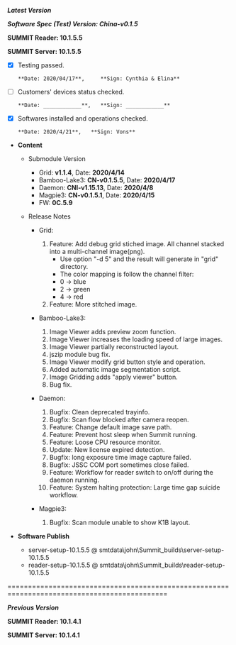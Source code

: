 ***Latest Version***

***Software Spec (Test) Version: China-v0.1.5***

**SUMMIT Reader: 10.1.5.5**

**SUMMIT Server: 10.1.5.5**

* [x] Testing passed. 

      **Date: 2020/04/17**,     **Sign: Cynthia & Elina**

* [ ] Customers' devices status checked. 

      **Date: ____________**,   **Sign: ____________**

* [x] Softwares installed and operations checked. 

      **Date: 2020/4/21**,   **Sign: Vons**

*  **Content**
    *  Submodule Version
        *  Grid: **v1.1.4**,          Date: **2020/4/14**
        *  Bamboo-Lake3: **CN-v0.1.5.5**,  Date: **2020/4/17**
        *  Daemon: **CNI-v1.15.13**,        Date: **2020/4/8**
        *  Magpie3: **CN-v0.1.5.1**,       Date: **2020/4/15**
        *  FW: **0C.5.9**

    *  Release Notes
        *  Grid:
            1. Feature: Add debug grid stiched image. All channel stacked into a multi-channel image(png).
                - Use option "-d 5" and the result will generate in "grid" directory.
                - The color mapping is follow the channel filter:
                - 0 -> blue
                - 2 -> green
                - 4 -> red
            2. Feature: More stitched image.

        * Bamboo-Lake3:
            1. Image Viewer adds preview zoom function.
            2. Image Viewer increases the loading speed of large images.
            3. Image Viewer partially reconstructed layout.
            4. jszip module bug fix.
            5. Image Viewer modify grid button style and operation.
            6. Added automatic image segmentation script.
            7. Image Gridding adds "apply viewer" button.
            8. Bug fix.

        *  Daemon:
            1. Bugfix: Clean deprecated trayinfo.
            2. Bugfix: Scan flow blocked after camera reopen.
            3. Feature: Change default image save path.
            4. Feature: Prevent host sleep when Summit running.
            5. Feature: Loose CPU resource monitor.
            6. Update: New license expired detection.
            7. Bugfix: long exposure time image capture failed.
            8. Bugfix: JSSC COM port sometimes close failed.
            9. Feature: Workflow for reader switch to on/off during the daemon running.
            10. Feature: System halting protection: Large time gap suicide workflow.
            
        *  Magpie3:
            1. Bugfix: Scan module unable to show K1B layout.
        
* **Software Publish** 
    * server-setup-10.1.5.5 @ smtdata\john\Summit_builds\server-setup-10.1.5.5
    * reader-setup-10.1.5.5 @ smtdata\john\Summit_builds\reader-setup-10.1.5.5

=============================================================================================

***Previous Version***

**SUMMIT Reader: 10.1.4.1**

**SUMMIT Server: 10.1.4.1**
